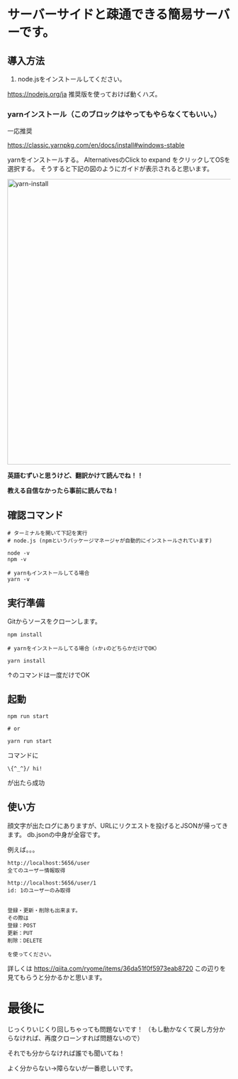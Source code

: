 

# サーバーサイドと疎通できる簡易サーバーです。


## 導入方法

1. node.jsをインストールしてください。

https://nodejs.org/ja
推奨版を使っておけば動くハズ。


### yarnインストール（このブロックはやってもやらなくてもいい。）
一応推奨

https://classic.yarnpkg.com/en/docs/install#windows-stable

yarnをインストールする。
AlternativesのClick to expand をクリックしてOSを選択する。
そうすると下記の図のようにガイドが表示されると思います。

<img width="644" alt="yarn-install" src="https://github.com/kinachan/server-mock/assets/20530743/f2473a00-6703-4545-9141-ea833397275e">

__英語むずいと思うけど、翻訳かけて読んでね！！__ 

__教える自信なかったら事前に読んでね！__ 


## 確認コマンド

```
# ターミナルを開いて下記を実行
# node.js (npmというパッケージマネージャが自動的にインストールされています)

node -v
npm -v

# yarnもインストールしてる場合
yarn -v
```

## 実行準備

Gitからソースをクローンします。

```
npm install

# yarnをインストールしてる場合（↑か↓のどちらかだけでOK）

yarn install
```

↑のコマンドは一度だけでOK

## 起動

```
npm run start

# or 

yarn run start
```

コマンドに
```
\{^_^}/ hi!
```
が出たら成功


## 使い方

顔文字が出たログにありますが、URLにリクエストを投げるとJSONが帰ってきます。
db.jsonの中身が全容です。

例えば。。。

```
http://localhost:5656/user
全てのユーザー情報取得

http://localhost:5656/user/1
id: 1のユーザーのみ取得


登録・更新・削除も出来ます。
その際は
登録：POST
更新：PUT
削除：DELETE

を使ってください。
```

詳しくは
https://qiita.com/ryome/items/36da51f0f5973eab8720
この辺りを見てもらうと分かるかと思います。

# 最後に
じっくりいじくり回しちゃっても問題ないです！
（もし動かなくて戻し方分からなければ、再度クローンすれば問題ないので）


それでも分からなければ誰でも聞いてね！

よく分からない→障らないが一番悲しいです。




